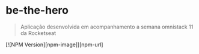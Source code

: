 # be-the-hero

>Aplicação desenvolvida em acompanhamento a semana omnistack 11 da Rocketseat

[![NPM Version][npm-image]][npm-url]
